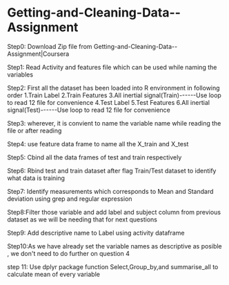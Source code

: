 # Getting-and-Cleaning-Data--Assignment
Step0: Download Zip file from Getting-and-Cleaning-Data--Assignment|Coursera

Step1: Read Activity and features file which can be used while naming the variables

Step2: First all the dataset has been loaded into R environment in following order
        1.Train Label
        2.Train Features
        3.All inertial signal(Train)------Use loop  to read 12 file for convenience
        4.Test Label
        5.Test Features
        6.All inertial signal(Test)------Use loop  to read 12 file for convenience

Step3: wherever, it is convient to name the variable name while reading the file or after reading

Step4: use feature data frame to name all the X_train and X_test

Step5: Cbind all the data frames of test and train respectively

Step6: Rbind test and train dataset after flag Train/Test dataset to identify what data is training

Step7: Identify measurements which corresponds to Mean and Standard deviation using grep and regular expression

Step8:Filter those variable and add label and subject column from previous dataset as we will be needing that for next questions

Step9: Add descriptive name to Label using activity dataframe

Step10:As we have already set the variable names as descriptive as posible , we don't need to do further on question 4

step 11:  Use dplyr package function Select,Group_by,and summarise_all to calculate mean of every variable
        

